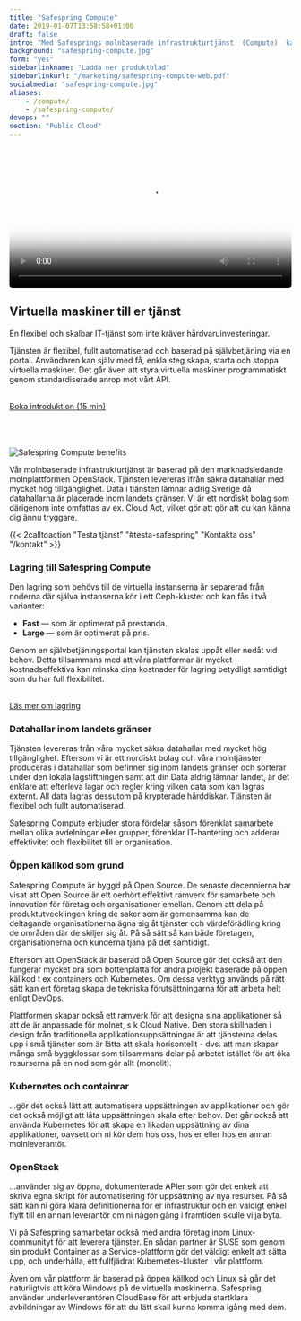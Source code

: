 ```yaml
---
title: "Safespring Compute"
date: 2019-01-07T13:58:58+01:00
draft: false
intro: "Med Safesprings molnbaserade infrastrukturtjänst  (Compute)  kan du skala upp och ner din infrastruktur efter behov. Levereras ifrån säkra datahallar inom landet."
background: "safespring-compute.jpg"
form: "yes"
sidebarlinkname: "Ladda ner produktblad"
sidebarlinkurl: "/marketing/safespring-compute-web.pdf"
socialmedia: "safespring-compute.jpg"
aliases:
    - /compute/
    - /safespring-compute/
devops: ""
section: "Public Cloud"
---
```


<video poster="/tjanster/images/safespring_compute.jpg" width="100%" style="border-radius: 5px;" controls="true">
<source type="video/mp4" src="/tjanster/images/safespring_compute.mp4">
<track src="/tjanster/images/safespring_compute.vtt" kind="subtitles" srclang="sv" label="Svenska" default>
</video>

## Virtuella maskiner till er tjänst
<div class="ingress"><p>En flexibel och skalbar IT-tjänst som inte kräver hårdvaruinvesteringar.</p></div>

Tjänsten är flexibel, fullt automatiserad och baserad på självbetjäning via en portal. Användaren kan själv med få, enkla steg skapa, starta och stoppa virtuella maskiner. Det går även att styra virtuella maskiner programmatiskt genom standardiserade anrop mot vårt API.

<br><a class="button mb-2" href="" onclick="Calendly.initPopupWidget({url: 'https://calendly.com/petter-hylin/introduktion-till-safespring'});return false;"><i class="fas fa-calendar-check"></i> Boka introduktion (15 min)</a><br><br><br><br>

![Safespring Compute benefits](/img/safespring-compute-key-points.svg)

Vår molnbaserade infrastrukturtjänst är baserad på den marknadsledande molnplattformen OpenStack. Tjänsten levereras ifrån säkra datahallar med mycket hög tillgänglighet. Data i tjänsten lämnar aldrig Sverige då datahallarna är placerade inom landets gränser. Vi är ett nordiskt bolag som därigenom inte omfattas av ex. Cloud Act, vilket gör att gör att du kan känna dig ännu tryggare.

{{< 2calltoaction "Testa tjänst" "#testa-safespring" "Kontakta oss" "/kontakt" >}}

### Lagring till Safespring Compute
Den lagring som behövs till de virtuella instanserna är separerad från noderna där själva instanserna kör i ett Ceph-kluster och kan fås i två varianter:

- **Fast** — som är optimerat på prestanda.
- **Large** — som är optimerat på pris.

Genom en självbetjäningsportal kan tjänsten skalas uppåt eller nedåt vid behov. Detta tillsammans med att våra plattformar är mycket kostnadseffektiva kan minska dina kostnader för lagring betydligt samtidigt som du har full flexibilitet.

<br><a href="/tjanster/safespring-storage" id="text-button">Läs mer om lagring</a>

### Datahallar inom landets gränser
Tjänsten levereras från våra mycket säkra datahallar med mycket hög tillgänglighet. Eftersom vi är ett nordiskt bolag och våra molntjänster produceras i datahallar som befinner sig inom landets gränser och sorterar under den lokala lagstiftningen samt att din Data aldrig lämnar landet, är det enklare att efterleva lagar och regler kring vilken data som kan lagras externt. All data lagras dessutom på krypterade hårddiskar. Tjänsten är flexibel och fullt automatiserad.

Safespring Compute erbjuder stora fördelar såsom förenklat samarbete mellan olika avdelningar eller grupper, förenklar IT-hantering och adderar effektivitet och flexibilitet till er organisation.

### Öppen källkod som grund
Safespring Compute är byggd på Open Source. De senaste decennierna har visat att Open Source är ett oerhört effektivt ramverk för samarbete och innovation för företag och organisationer emellan. Genom att dela på produktutvecklingen kring de saker som är gemensamma kan de deltagande organisationerna ägna sig åt tjänster och värdeförädling kring de områden där de skiljer sig åt. På så sätt så kan både företagen, organisationerna och kunderna tjäna på det samtidigt.

Eftersom att OpenStack är baserad på Open Source gör det också att den fungerar mycket bra som bottenplatta för andra projekt baserade på öppen källkod t ex containers och Kubernetes. Om dessa verktyg används på rätt sätt kan ert företag skapa de tekniska förutsättningarna för att arbeta helt enligt DevOps.

Plattformen skapar också ett ramverk för att designa sina applikationer så att de är anpassade för molnet, s k Cloud Native. Den stora skillnaden i design från traditionella applikationsuppsättningar är att tjänsterna delas upp i små tjänster som är lätta att skala horisontellt - dvs. att man skapar många små byggklossar som tillsammans delar på arbetet istället för att öka resurserna på en nod som gör allt (monolit).

### Kubernetes och containrar
 ...gör det också lätt att automatisera uppsättningen av applikationer  och gör det också möjligt att låta uppsättningen skala efter behov. Det går också att använda Kubernetes för att skapa en likadan uppsättning av dina applikationer, oavsett om ni kör dem hos oss, hos er eller hos en annan molnleverantör.

### OpenStack
...använder sig av öppna, dokumenterade APIer som gör det enkelt att skriva egna skript för automatisering för uppsättning av nya resurser. På så sätt kan ni göra klara definitionerna för er infrastruktur och en väldigt enkel flytt till en annan leverantör om ni någon gång i framtiden skulle vilja byta.

Vi på Safespring samarbetar också med andra företag inom Linux-communityt för att leverera tjänster. En sådan partner är SUSE som genom sin produkt Container as a Service-plattform gör det väldigt enkelt att sätta upp, och underhålla, ett fullfjädrat Kubernetes-kluster i vår plattform.  

Även om vår plattform är baserad på öppen källkod och Linux så går det naturligtvis att köra Windows på de virtuella maskinerna. Safespring använder underleverantören CloudBase för att erbjuda startklara avbildningar av Windows för att du lätt skall kunna komma igång med dem.
